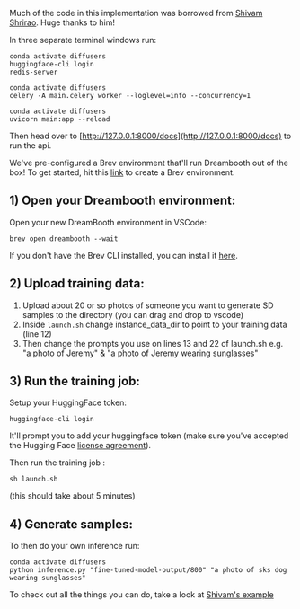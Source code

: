 Much of the code in this implementation was borrowed from [Shivam Shrirao](https://github.com/ShivamShrirao). Huge thanks to him!

In three separate terminal windows run:

```
conda activate diffusers
huggingface-cli login
redis-server
```

```
conda activate diffusers
celery -A main.celery worker --loglevel=info --concurrency=1
```

```
conda activate diffusers
uvicorn main:app --reload
```

Then head over to [http://127.0.0.1:8000/docs](http://127.0.0.1:8000/docs) to run the api.

We've pre-configured a Brev environment that'll run Dreambooth out of the box! To get started, hit this [link](https://console.brev.dev/environment/new?setupRepo=https://github.com/brevdev/dreambooth&repo=https://github.com/brevdev/dreambooth&setupPath=.brev/setup.sh&instance=g5.2xlarge) to create a Brev environment.

## 1) Open your Dreambooth environment:

Open your new DreamBooth environment in VSCode:

```
brev open dreambooth --wait
```

If you don't have the Brev CLI installed, you can install it [here](https://brev.dev/docs/how-to/install-cli).

## 2) Upload training data:

1. Upload about 20 or so photos of someone you want to generate SD samples to the directory (you can drag and drop to vscode)
2. Inside `launch.sh` change instance_data_dir to point to your training data (line 12)
3. Then change the prompts you use on lines 13 and 22 of launch.sh e.g. "a photo of Jeremy" & "a photo of Jeremy wearing sunglasses"

## 3) Run the training job:

Setup your HuggingFace token:

```
huggingface-cli login
```

It'll prompt you to add your huggingface token (make sure you've accepted the Hugging Face [license agreement](https://huggingface.co/CompVis/stable-diffusion-v1-4)).

Then run the training job :

```
sh launch.sh
```

(this should take about 5 minutes)

## 4) Generate samples:

To then do your own inference run:

```
conda activate diffusers
python inference.py "fine-tuned-model-output/800" "a photo of sks dog wearing sunglasses"
```

To check out all the things you can do, take a look at [Shivam's example](https://github.com/ShivamShrirao/diffusers/tree/main/examples/dreambooth)
